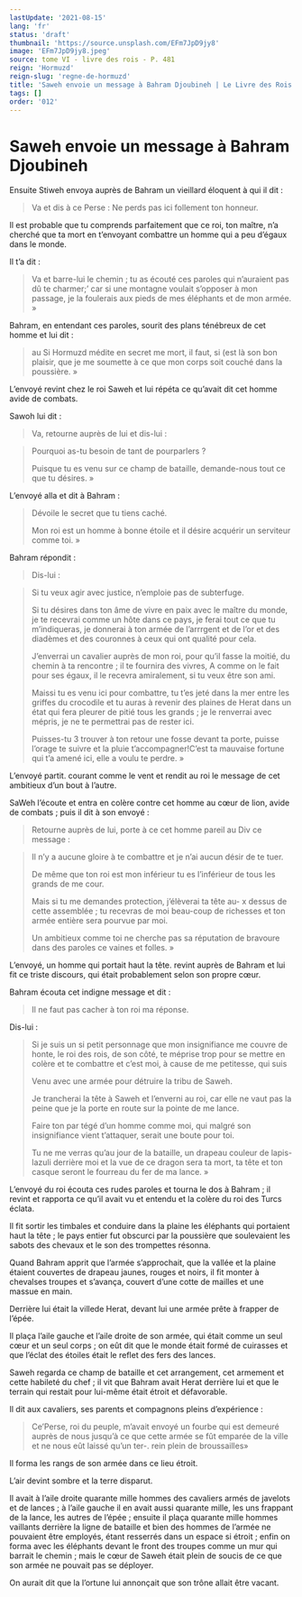 ```yaml
---
lastUpdate: '2021-08-15'
lang: 'fr'
status: 'draft'
thumbnail: 'https://source.unsplash.com/EFm7JpD9jy8'
image: 'EFm7JpD9jy8.jpeg'
source: tome VI - livre des rois - P. 481
reign: 'Hormuzd'
reign-slug: 'regne-de-hormuzd'
title: 'Saweh envoie un message à Bahram Djoubineh | Le Livre des Rois | Shâhnâmeh'
tags: []
order: '012'
---
```


<!-- LTeX: language=fr -->

# Saweh envoie un message à Bahram Djoubineh

Ensuite Stiweh envoya auprès de Bahram un vieillard éloquent à qui il dit :

> Va et dis à ce Perse : Ne perds pas ici follement ton honneur.

Il est probable que tu comprends parfaitement que ce roi, ton maître, n’a cherché que ta mort en t’envoyant combattre un homme qui a peu d’égaux dans le monde.

Il t’a dit :

> Va et barre-lui le chemin ; tu as écouté ces paroles qui n’auraient pas dû te charmer;’
car si une montagne voulait s’opposer à mon passage, je la foulerais aux pieds de mes éléphants et de mon armée. »

Bahram, en entendant ces paroles, sourit des plans ténébreux de cet homme et lui dit :

> au Si Hormuzd médite en secret me mort, il faut, si
(est là son bon plaisir, que je me soumette à ce que mon corps soit couché dans la poussière. »

L’envoyé revint chez le roi Saweh et lui répéta ce qu’avait dit cet homme avide de combats.

Sawoh lui dit :

> Va, retourne auprès de lui et dis-lui :

> Pourquoi as-tu besoin de tant de pourparlers ?
>
> Puisque tu es venu sur ce champ de bataille, demande-nous tout ce que tu désires. »

L’envoyé alla et dit à Bahram :

> Dévoile le secret que tu tiens caché.
>
> Mon roi est un homme à bonne étoile et il désire acquérir un serviteur comme toi. »

Bahram répondit :

> Dis-lui :

> Si tu veux agir avec justice, n’emploie pas de subterfuge.
>
> Si tu désires dans ton âme de vivre en paix avec le maître du monde, je te recevrai comme un hôte dans ce pays, je ferai tout ce que tu m’indiqueras, je donnerai à ton armée de l’arrrgent et de l’or et des diadèmes et des couronnes à ceux qui ont qualité pour cela.
>
> J’enverrai un cavalier auprès de mon roi, pour qu’il fasse la moitié, du chemin à ta rencontre ; il te fournira des vivres, A comme on le fait pour ses égaux, il le recevra amiralement, si tu veux être son ami.
>
> Maissi tu es venu ici pour combattre, tu t’es jeté dans la mer entre les griffes du crocodile et tu auras à revenir des plaines de Herat dans un état qui fera pleurer de pitié tous les grands ; je le renverrai avec mépris, je ne te permettrai pas de rester ici.
>
> Puisses-tu 3 trouver à ton retour une fosse devant ta porte, puisse l’orage te suivre et la pluie t’accompagner!C’est ta mauvaise fortune qui t’a amené ici, elle a voulu te perdre. »

L’envoyé partit. courant comme le vent et rendit au roi le message de cet ambitieux d’un bout à l’autre.

SaWeh l’écoute et entra en colère contre cet homme au cœur de lion, avide de combats ; puis il dit à son envoyé :

> Retourne auprès de lui, porte à ce cet homme pareil au Div ce message :

> Il n’y a aucune gloire à te combattre et je n’ai aucun désir de te tuer.
>
> De même que ton roi est mon inférieur tu es l’inférieur de tous les grands de me cour.
>
> Mais si tu me demandes protection, j’élèverai ta tête au-
x dessus de cette assemblée ; tu recevras de moi beau-coup de richesses et ton armée entière sera pourvue par moi.
>
> Un ambitieux comme toi ne cherche pas sa réputation de bravoure dans des paroles ce vaines et folles. »

L’envoyé, un homme qui portait haut la tête. revint auprès de Bahram et lui fit ce triste discours, qui était probablement selon son propre cœur.

Bahram écouta cet indigne message et dit :

> Il ne faut pas cacher à ton roi ma réponse.

Dis-lui :

> Si je suis un si petit personnage que mon insignifiance me couvre de honte, le roi des rois, de son côté, te méprise trop pour se mettre en colère et te combattre et c’est moi, à cause de me petitesse, qui suis
>
> Venu avec une armée pour détruire la tribu de Saweh.
>
> Je trancherai la tête à Saweh et l’enverni au roi, car elle ne vaut pas la peine que je la porte en route sur la pointe de me lance.
>
> Faire ton par tégé d’un homme comme moi, qui malgré son insignifiance vient t’attaquer, serait une boute pour toi.
>
> Tu ne me verras qu’au jour de la bataille, un drapeau couleur de lapis-lazuli derrière moi et la vue de ce dragon sera ta mort, ta tête et ton casque seront le fourreau du fer de ma lance. »

L’envoyé du roi écouta ces rudes paroles et tourna le dos à Bahram ; il revint et rapporta ce qu’il avait vu et entendu et la colère du roi des Turcs éclata.

Il fit sortir les timbales et conduire dans la plaine les éléphants qui portaient haut la tête ; le pays entier fut obscurci par la poussière que soulevaient les sabots des chevaux et le son des trompettes résonna.

Quand Bahram apprit que l’armée s’approchait, que la vallée et la plaine étaient couvertes de drapeau jaunes, rouges et noirs, il fit monter à chevalses troupes et s’avança, couvert d’une cotte de mailles et une massue en main.

Derrière lui était la villede Herat, devant lui une armée prête à frapper de l’épée.

Il plaça l’aile gauche et l’aile droite de son armée, qui était comme un seul cœur et un seul corps ; on eût dit que le monde était formé de cuirasses et que l’éclat des étoiles était le reflet des fers des lances.

Saweh regarda ce champ de bataille et cet arrangement, cet armement et cette habileté du chef ; il vit que Bahram avait Herat derrière lui et que le terrain qui restait pour lui-même était étroit et défavorable.

Il dit aux cavaliers, ses parents et compagnons pleins d’expérience :

> Ce’Perse, roi du peuple, m’avait envoyé un fourbe qui est demeuré auprès de nous jusqu’à ce que cette armée se fût emparée de la ville et ne nous eût laissé qu’un ter-.
rein plein de broussailles»

Il forma les rangs de son armée dans ce lieu étroit.

L’air devint sombre et la terre disparut.

Il avait à l’aile droite quarante mille hommes des cavaliers armés de javelots et de lances ; à l’aile gauche il en avait aussi quarante mille, les uns frappant de la lance, les autres de l’épée ; ensuite il plaça quarante mille hommes vaillants derrière la ligne de bataille et bien des hommes de l’armée ne pouvaient être employés, étant resserrés dans un espace si étroit ; enfin on forma avec les éléphants devant le front des troupes comme un mur qui barrait le chemin ; mais le cœur de Saweh était plein de soucis de ce que son armée ne pouvait pas se déployer.

On aurait dit que la l’ortune lui annonçait que son trône allait être vacant.
